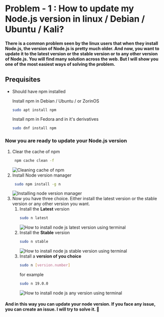 # **Problem - 1 :** How to update my Node.js version in linux / Debian / Ubuntu / Kali?  

#### There is a common problem seen by the linux users that when they install Node.js, the version of Node.js is pretty much older. And now, you want to update it to the latest version or the stable version or to any other version of Node.js. You will find many solution across the web. But I will show you one of the most easiest ways of solving the problem.

## Prequisites
 - Should have npm installed

    Install npm in Debian / Ubuntu / or ZorinOS
     ```sh
    sudo apt install npm
     ```
     Install npm in Fedora and in it's derivatives
     ```sh
    sudo dnf install npm
     ```

### Now you are ready to update your Node.js version
1. Clear the cache of npm
   ```sh
    npm cache clean -f
    ```
    ![Cleaning cache of npm](../assets/node-js-version-update/npm-cache-cleaning.png "Cleaning cache of npm")
2. Install Node version manager
   ```sh
    sudo npm install -g n
    ```
    ![Installing node version manager](../assets/node-js-version-update/install-node-version-manager.png "Installing node version manager")
3. Now you have three choice. Either install the latest version or the stable version or any other version you want.
   1. Install the **Latest** version
        ```sh
        sudo n latest
        ```
        ![How to install node js latest version using terminal](../assets/node-js-version-update/installing-latest-version.png "How to install node js latest version using terminal")
    2. Install the **Stable** version
         ```sh
         sudo n stable
         ```
         ![How to install node js stable version using terminal](../assets/node-js-version-update/stable-version-installing.png "How to install node js stable version using terminal")
    3. Install a **version of you choice**
        ```sh
        sudo n [version.number]
        ```
        for example
        ```sh
        sudo n 19.0.0
        ```
        ![How to install node js any version using terminal](../assets/node-js-version-update/installing-any-version.png "How to install node js latest version using terminal")

#### And in this way you can update your node version. If you face any issue, you can create an issue. I will try to solve it. :star2: